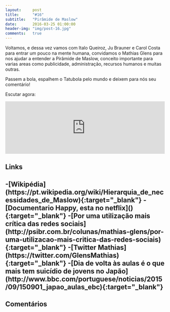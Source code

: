 ```yaml
---
layout:     post
title:      "#16"
subtitle:   "Pirâmide de Maslow"
date:       2016-03-25 01:00:00
header-img: "img/post-16.jpg"
comments: 	true
---
```


<p>Voltamos, e dessa vez vamos com Italo Queiroz, Ju Brauner e Carol Costa para entrar um pouco na mente humana, convidamos o Mathias Glens para nos ajudar a entender a Pirâmide de Maslow, conceito importante para varias areas como publicidade, administração, recursos humanos e muitas outras.</p>

<p>Passem a bola, espalhem o Tatubola pelo mundo e deixem para nós seu comentário!</p>

<p>Escutar agora:</p>

<iframe width="100%" height="166" scrolling="no" frameborder="no" src="https://w.soundcloud.com/player/?url=https%3A//api.soundcloud.com/tracks/255005889&amp;color=ff5500&amp;auto_play=false&amp;hide_related=false&amp;show_comments=true&amp;show_user=true&amp;show_reposts=false"></iframe>

<h2 class="section-heading">Links<h2>
-[Wikipédia](https://pt.wikipedia.org/wiki/Hierarquia_de_necessidades_de_Maslow){:target="_blank"}
-[Documentario Happy, esta no netflix](){:target="_blank"}
-[Por uma utilização mais crítica das redes sociais](http://psibr.com.br/colunas/mathias-glens/por-uma-utilizacao-mais-critica-das-redes-sociais){:target="_blank"}
-[Twitter Mathias](https://twitter.com/GlensMathias){:target="_blank"}
-[Dia de volta às aulas é o que mais tem suicídio de jovens no Japão](http://www.bbc.com/portuguese/noticias/2015/09/150901_japao_aulas_ebc){:target="_blank"}


<h2 class="section-heading">Comentários<h2>
